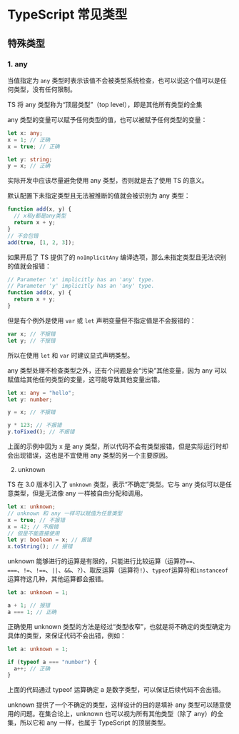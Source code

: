 # TypeScript 常见类型

## 特殊类型

### 1. any

当值指定为 `any` 类型时表示该值不会被类型系统检查，也可以说这个值可以是任何类型，没有任何限制。

TS 将 any 类型称为“顶层类型”（top level），即是其他所有类型的全集

any 类型的变量可以赋予任何类型的值，也可以被赋予任何类型的变量：

```ts
let x: any;
x = 1; // 正确
x = true; // 正确

let y: string;
y = x; // 正确
```

实际开发中应该尽量避免使用 any 类型，否则就是去了使用 TS 的意义。

默认配置下未指定类型且无法被推断的值就会被识别为 any 类型：

```ts
function add(x, y) {
  // x和y都是any类型
  return x + y;
}
// 不会包错
add(true, [1, 2, 3]);
```

如果开启了 TS 提供了的 `noImplicitAny` 编译选项，那么未指定类型且无法识别的值就会报错：

```ts
// Parameter 'x' implicitly has an 'any' type.
// Parameter 'y' implicitly has an 'any' type.
function add(x, y) {
  return x + y;
}
```

但是有个例外是使用 `var` 或 `let` 声明变量但不指定值是不会报错的：

```ts
var x; // 不报错
let y; // 不报错
```

所以在使用 `let` 和 `var` 时建议显式声明类型。

any 类型处理不检查类型之外，还有个问题是会“污染”其他变量，因为 any 可以赋值给其他任何类型的变量，这可能导致其他变量出错。

```ts
let x: any = "hello";
let y: number;

y = x; // 不报错

y * 123; // 不报错
y.toFixed(); // 不报错
```

上面的示例中因为 x 是 any 类型，所以代码不会有类型报错，但是实际运行时却会出现错误，这也是不宜使用 any 类型的另一个主要原因。

2. unknown

TS 在 3.0 版本引入了 `unknown` 类型，表示“不确定”类型。它与 any 类似可以是任意类型，但是无法像 any 一样被自由分配和调用。

```ts
let x: unknown;
// unknown 和 any 一样可以赋值为任意类型
x = true; // 不报错
x = 42; // 不报错
// 但是不能直接使用
let y: boolean = x; // 报错
x.toString(); // 报错
```

unknown 能够进行的运算是有限的，只能进行比较运算（运算符`==`、`===`、`!=`、`!==`、`||`、`&&`、`?`）、取反运算（运算符`!`）、`typeof`运算符和`instanceof`运算符这几种，其他运算都会报错。

```ts
let a: unknown = 1;

a + 1; // 报错
a === 1; // 正确
```

正确使用 unknown 类型的方法是经过“类型收窄”，也就是将不确定的类型确定为具体的类型，来保证代码不会出错，例如：

```ts
let a: unknown = 1;

if (typeof a === "number") {
  a++; // 正确
}
```

上面的代码通过 typeof 运算确定 a 是数字类型，可以保证后续代码不会出错。

unknown 提供了一个不确定的类型，这样设计的目的是填补 any 类型可以随意使用的问题。在集合论上，unknown 也可以视为所有其他类型（除了 any）的全集，所以它和 any 一样，也属于 TypeScript 的顶层类型。
